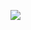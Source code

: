<img src="https://img.shields.io/badge/html-E34F26?style=flat-square&logo=html&logoColor=white"/></a>


